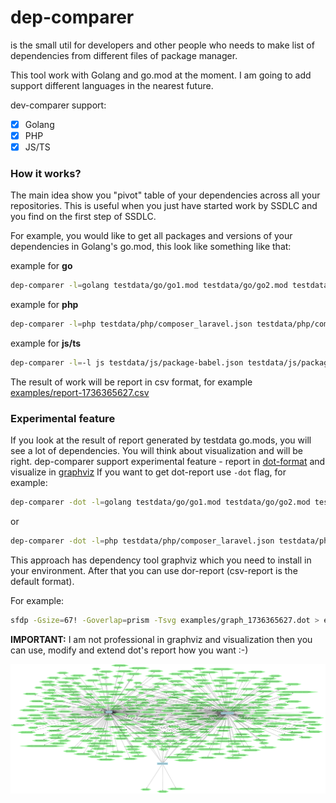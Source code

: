 # dep-comparer

is the small util for developers and other people who needs to make list of dependencies from different files of package manager.

This tool work with Golang and go.mod at the moment.
I am going to add support different languages in the nearest future.

dev-comparer support:
- [x] Golang 
- [x] PHP
- [x] JS/TS

### How it works?

The main idea show you "pivot" table of your dependencies across all your repositories.
This is useful when you just have started work by SSDLC and you find on the first step of SSDLC.

For example, you would like to get all packages and versions of your dependencies in Golang's go.mod, this look like something like that:

example for **go**
```bash
dep-comparer -l=golang testdata/go/go1.mod testdata/go/go2.mod testdata/go/go3.mod
```

example for **php**
```bash
dep-comparer -l=php testdata/php/composer_laravel.json testdata/php/composer_symfony.json
```

example for **js/ts**
```bash
dep-comparer -l=-l js testdata/js/package-babel.json testdata/js/package-solana-web3.js.json testdata/js/package-react-bootstrap.json
```

The result of work will be report in csv format, for example [examples/report-1736365627.csv](examples/report-1736365627.csv)

### Experimental feature

If you look at the result of report generated by testdata go.mods, you will see a lot of dependencies. 
You will think about visualization and will be right.
dep-comparer support experimental feature - report in [dot-format](https://en.wikipedia.org/wiki/DOT_(graph_description_language)) and visualize in [graphviz](https://graphviz.org/Gallery/directed/)
If you want to get dot-report use `-dot` flag, for example:
```bash
dep-comparer -dot -l=golang testdata/go/go1.mod testdata/go/go2.mod testdata/go/go3.mod
```
or

```bash
dep-comparer -dot -l=php testdata/php/composer_laravel.json testdata/php/composer_symfony.json
```

This approach has dependency tool graphviz which you need to install in your environment.
After that you can use dor-report (csv-report is the default format).

For example:
```bash
sfdp -Gsize=67! -Goverlap=prism -Tsvg examples/graph_1736365627.dot > examples/root.svg
```

**IMPORTANT:** I am not professional in graphviz and visualization then you can use, modify and extend dot's report how you want :-)

![](examples/root.svg)